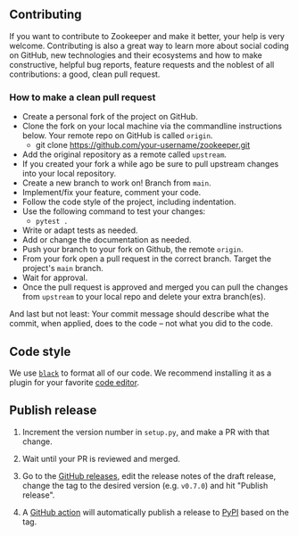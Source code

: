 ## Contributing

If you want to contribute to Zookeeper and make it better, your help is very welcome. Contributing is also a great way to learn more about social coding on GitHub, new technologies and their ecosystems and how to make constructive, helpful bug reports, feature requests and the noblest of all contributions: a good, clean pull request.

### How to make a clean pull request

- Create a personal fork of the project on GitHub.
- Clone the fork on your local machine via the commandline instructions below. Your remote repo on GitHub is called `origin`.
  - git clone https://github.com/your-username/zookeeper.git
- Add the original repository as a remote called `upstream`.
- If you created your fork a while ago be sure to pull upstream changes into your local repository.
- Create a new branch to work on! Branch from `main`.
- Implement/fix your feature, comment your code.
- Follow the code style of the project, including indentation.
- Use the following command to test your changes:
  - `pytest .`
- Write or adapt tests as needed.
- Add or change the documentation as needed.
- Push your branch to your fork on Github, the remote `origin`.
- From your fork open a pull request in the correct branch. Target the project's `main` branch.
- Wait for approval.
- Once the pull request is approved and merged you can pull the changes from `upstream` to your local repo and delete your extra branch(es).

And last but not least: Your commit message should describe what the commit, when applied, does to the code – not what you did to the code.

## Code style

We use [`black`](https://black.readthedocs.io/en/stable/) to format all of our code. We recommend installing it as a plugin for your favorite [code editor](https://black.readthedocs.io/en/stable/editor_integration.html).

## Publish release

1. Increment the version number in `setup.py`, and make a PR with that change.

2. Wait until your PR is reviewed and merged.

3. Go to the [GitHub releases](https://github.com/larq/zookeeper/releases), edit the release notes of the draft release, change the tag to the desired version (e.g. `v0.7.0`) and hit "Publish release".

4. A [GitHub action](https://github.com/larq/zookeeper/actions) will automatically publish a release to [PyPI](https://pypi.org/) based on the tag.

